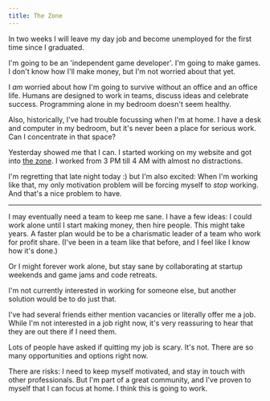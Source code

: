 ```yaml
---
title: The Zone
---
```

In two weeks I will leave my day job and become unemployed for the first time since I graduated.

I'm going to be an 'independent game developer'. I'm going to make games. I don't know how I'll make money, but I'm not worried about that yet.

I _am_ worried about how I'm going to survive without an office and an office life. Humans are designed to work in teams, discuss ideas and celebrate success. Programming alone in my bedroom doesn't seem healthy.

Also, historically, I've had trouble focussing when I'm at home. I have a desk and computer in my bedroom, but it's never been a place for serious work. Can I concentrate in that space?

Yesterday showed me that I can. I started working on my website and got into <a href="http://en.wikipedia.org/wiki/Flow_(psychology)">the zone</a>. I worked from 3 PM till 4 AM with almost no distractions.

I'm regretting that late night today :) but I'm also excited: When I'm working like that, my only motivation problem will be forcing myself to _stop_ working. And that's a nice problem to have.

<hr>

I may eventually need a team to keep me sane. I have a few ideas: I could work alone until I start making money, then hire people. This might take years. A faster plan would be to be a charismatic leader of a team who work for profit share. (I've been in a team like that before, and I feel like I know how it's done.)

Or I might forever work alone, but stay sane by collaborating at startup weekends and game jams and code retreats.

I'm not currently interested in working for someone else, but another solution would be to do just that.

I've had several friends either mention vacancies or literally offer me a job. While I'm not interested in a job right now, it's very reassuring to hear that they are out there if I need them.

Lots of people have asked if quitting my job is scary. It's not. There are so many opportunities and options right now.

There are risks: I need to keep myself motivated, and stay in touch with other professionals. But I'm part of a great community, and I've proven to myself that I can focus at home. I think this is going to work.